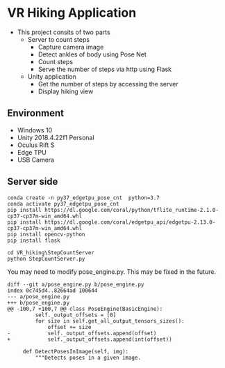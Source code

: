 # VR Hiking Application
- This project consits of two parts
	- Server to count steps
		- Capture camera image
		- Detect ankles of body using Pose Net
		- Count steps
		- Serve the number of steps via http using Flask
	- Unity application
		- Get the number of steps by accessing the server
		- Display hiking view

## Environment
- Windows 10
- Unity 2018.4.22f1 Personal
- Oculus Rift S
- Edge TPU
- USB Camera

## Server side
```
conda create -n py37_edgetpu_pose_cnt  python=3.7
conda activate py37_edgetpu_pose_cnt
pip install https://dl.google.com/coral/python/tflite_runtime-2.1.0-cp37-cp37m-win_amd64.whl
pip install https://dl.google.com/coral/edgetpu_api/edgetpu-2.13.0-cp37-cp37m-win_amd64.whl
pip install opencv-python
pip install flask

cd VR_hiking\StepCountServer
python StepCountServer.py
```

You may need to modify pose_engine.py. This may be fixed in the future.

```
diff --git a/pose_engine.py b/pose_engine.py
index 0c745d4..82664ad 100644
--- a/pose_engine.py
+++ b/pose_engine.py
@@ -100,7 +100,7 @@ class PoseEngine(BasicEngine):
         self._output_offsets = [0]
         for size in self.get_all_output_tensors_sizes():
             offset += size
-            self._output_offsets.append(offset)
+            self._output_offsets.append(int(offset))

     def DetectPosesInImage(self, img):
         """Detects poses in a given image.
```



